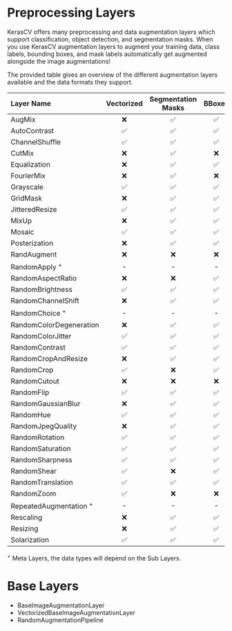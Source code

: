 # Preprocessing Layers

KerasCV offers many preprocessing and data augmentation layers which support classification, object detection, and segmentation masks. When you use KerasCV augmentation layers to augment your training data, class labels, bounding boxes, and mask labels automatically get augmented alongside the image augmentations!

The provided table gives an overview of the different augmentation layers available and the data formats they support.

| Layer Name | Vectorized | Segmentation Masks | BBoxes | Class Labels |
| :-- | :--: | :--: | :--: | :--: |
| AugMix | ❌ | ✅ | ✅ | ✅ |
| AutoContrast | ✅ | ✅ | ✅ | ✅ |
| ChannelShuffle | ✅ | ✅ | ✅ | ✅ |
| CutMix | ❌ | ✅ | ❌ | ✅ |
| Equalization | ❌ | ✅ | ✅ | ✅ |
| FourierMix | ❌ | ✅ | ❌ | ✅ |
| Grayscale | ✅ | ✅ | ✅ | ✅ |
| GridMask | ❌ | ✅ | ✅ | ✅ |
| JitteredResize | ✅ | ✅ | ✅ | ✅ |
| MixUp | ❌ | ✅ | ✅ | ✅ |
| Mosaic | ✅ | ✅ | ✅ | ✅ |
| Posterization | ❌ | ✅ | ✅ | ✅ |
| RandAugment | ❌ | ❌ | ❌ | ❌ |
| RandomApply <sup>+</sup> | - | - | - | - |
| RandomAspectRatio | ❌ | ❌ | ✅ | ✅ |
| RandomBrightness | ✅| ✅ | ✅ | ✅ |
| RandomChannelShift | ❌| ✅ | ✅ | ✅ |
| RandomChoice <sup>+</sup> | - | - | - | - |
| RandomColorDegeneration | ❌ | ✅ | ✅ | ✅ |
| RandomColorJitter | ✅ | ✅ | ✅ | ✅ |
| RandomContrast | ✅ | ✅ | ✅ | ✅ |
| RandomCropAndResize | ❌ | ✅ | ✅ | ❌ |
| RandomCrop | ✅ | ❌ | ✅ | ✅ |
| RandomCutout | ❌ | ❌ | ❌ | ✅ |
| RandomFlip | ✅ | ✅ | ✅ | ✅ |
| RandomGaussianBlur | ❌ | ✅ | ✅ | ✅ |
| RandomHue | ✅ | ✅ | ✅ | ✅ |
| RandomJpegQuality | ❌ | ✅ | ✅ | ✅ |
| RandomRotation | ✅ | ✅ | ✅ | ✅ |
| RandomSaturation | ✅ | ✅ | ✅ | ✅ |
| RandomSharpness | ✅ | ✅ | ✅ | ✅ |
| RandomShear | ✅ | ❌ | ✅ | ✅ |
| RandomTranslation | ✅ | ✅ | ✅ | ✅ |
| RandomZoom | ✅ | ❌ | ❌ | ✅ |
| RepeatedAugmentation <sup>+</sup> | - | - | - | - |
| Rescaling | ❌ | ✅ | ✅ | ✅ |
| Resizing | ❌ | ✅ | ✅ | ❌ |
| Solarization | ✅ | ✅ | ✅ | ✅ |

<sup>+</sup> Meta Layers, the data types will depend on the Sub Layers.

# Base Layers

- BaseImageAugmentationLayer
- VectorizedBaseImageAugmentationLayer
- RandomAugmentationPipeline